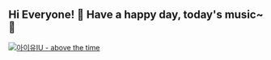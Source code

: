 ## Hi Everyone! 👋 Have a happy day, today's music~ :musical_note:

[![아이유IU - above the time](https://img.youtube.com/vi/5-SBT9AnVdk/sddefault.jpg)](https://www.youtube.com/watch?v=5-SBT9AnVdk)

<!--
**choijisoo-94/choijisoo-94** is a ✨ _special_ ✨ repository because its `README.md` (this file) appears on your GitHub profile.

Here are some ideas to get you started:

- 🔭 I’m currently working on ...
- 🌱 I’m currently learning ...
- 👯 I’m looking to collaborate on ...
- 🤔 I’m looking for help with ...
- 💬 Ask me about ...
- 📫 How to reach me: ...
- 😄 Pronouns: ...
- ⚡ Fun fact: ...
-->

